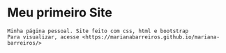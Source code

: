 # Meu primeiro Site

	Minha página pessoal. Site feito com css, html e bootstrap
	Para visualizar, acesse <https://marianabarreiros.github.io/mariana-barreiros/>